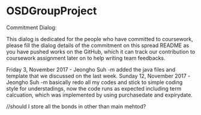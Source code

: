 # OSDGroupProject


Commitment Dialog:

This dialog is dedicated for the people who have committed to coursework, please fill the dialog details of the commitment on this spread README as you have pushed works on the GitHub, which it can track our contribution to coursework assignment later on to help writing team feedbacks.

Friday 3, November 2017 - Jeongho Suh -m added the java files and template that we discussed on the last week.
Sunday 12, November 2017 -Jeongho Suh -m basically redo all my codes and stick to simple coding style for understadings, now the code runs as expected including term calcuation, which was implemented by using purchasedate and expirydate.




//should I store all the bonds in other than main mehtod?
